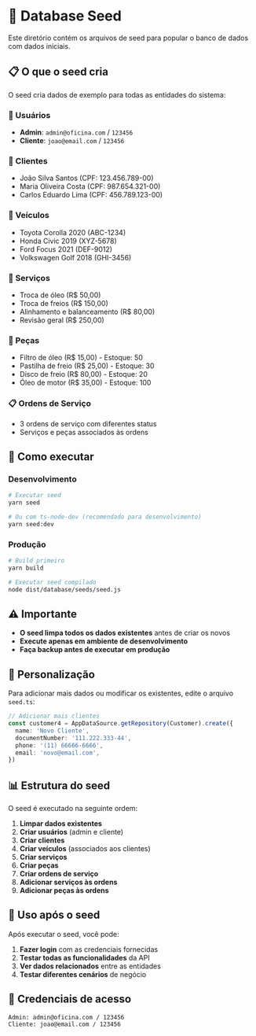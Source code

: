 # 🌱 Database Seed

Este diretório contém os arquivos de seed para popular o banco de dados com dados iniciais.

## 📋 O que o seed cria

O seed cria dados de exemplo para todas as entidades do sistema:

### 👥 Usuários

- **Admin**: `admin@oficina.com` / `123456`
- **Cliente**: `joao@email.com` / `123456`

### 👤 Clientes

- João Silva Santos (CPF: 123.456.789-00)
- Maria Oliveira Costa (CPF: 987.654.321-00)
- Carlos Eduardo Lima (CPF: 456.789.123-00)

### 🚗 Veículos

- Toyota Corolla 2020 (ABC-1234)
- Honda Civic 2019 (XYZ-5678)
- Ford Focus 2021 (DEF-9012)
- Volkswagen Golf 2018 (GHI-3456)

### 🔧 Serviços

- Troca de óleo (R$ 50,00)
- Troca de freios (R$ 150,00)
- Alinhamento e balanceamento (R$ 80,00)
- Revisão geral (R$ 250,00)

### 🔩 Peças

- Filtro de óleo (R$ 15,00) - Estoque: 50
- Pastilha de freio (R$ 25,00) - Estoque: 30
- Disco de freio (R$ 80,00) - Estoque: 20
- Óleo de motor (R$ 35,00) - Estoque: 100

### 📋 Ordens de Serviço

- 3 ordens de serviço com diferentes status
- Serviços e peças associados às ordens

## 🚀 Como executar

### Desenvolvimento

```bash
# Executar seed
yarn seed

# Ou com ts-node-dev (recomendado para desenvolvimento)
yarn seed:dev
```

### Produção

```bash
# Build primeiro
yarn build

# Executar seed compilado
node dist/database/seeds/seed.js
```

## ⚠️ Importante

- **O seed limpa todos os dados existentes** antes de criar os novos
- **Execute apenas em ambiente de desenvolvimento**
- **Faça backup antes de executar em produção**

## 🔧 Personalização

Para adicionar mais dados ou modificar os existentes, edite o arquivo `seed.ts`:

```typescript
// Adicionar mais clientes
const customer4 = AppDataSource.getRepository(Customer).create({
  name: 'Novo Cliente',
  documentNumber: '111.222.333-44',
  phone: '(11) 66666-6666',
  email: 'novo@email.com',
})
```

## 📊 Estrutura do seed

O seed é executado na seguinte ordem:

1. **Limpar dados existentes**
2. **Criar usuários** (admin e cliente)
3. **Criar clientes**
4. **Criar veículos** (associados aos clientes)
5. **Criar serviços**
6. **Criar peças**
7. **Criar ordens de serviço**
8. **Adicionar serviços às ordens**
9. **Adicionar peças às ordens**

## 🎯 Uso após o seed

Após executar o seed, você pode:

1. **Fazer login** com as credenciais fornecidas
2. **Testar todas as funcionalidades** da API
3. **Ver dados relacionados** entre as entidades
4. **Testar diferentes cenários** de negócio

## 🔑 Credenciais de acesso

```
Admin: admin@oficina.com / 123456
Cliente: joao@email.com / 123456
```

